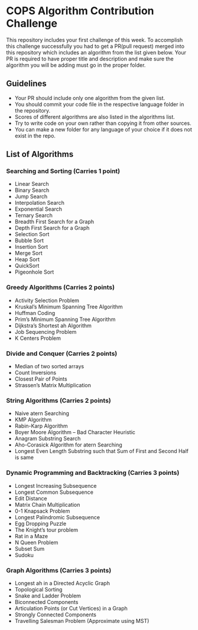 # COPS Algorithm Contribution Challenge

This repository includes your first challenge of this week. To accomplish this
challenge successfully you had to get a PR(pull request) merged into this
repository which includes an algorithm from the list given below. Your PR
is required to have proper title and description and make sure the algorithm you
will be adding must go in the proper folder.

## Guidelines

- Your PR should include only one algorithm from the given list.
- You should commit your code file in the respective language folder in the repository.
- Scores of different algorithms are also listed in the algorithms list.
- Try to write code on your own rather than copying it from other sources.
- You can make a new folder for any language of your choice if it does not exist in the repo.

## List of Algorithms

### Searching and Sorting (Carries 1 point)

- Linear Search
- Binary Search
- Jump Search
- Interpolation Search
- Exponential Search
- Ternary Search
- Breadth First Search for a Graph
- Depth First Search for a Graph
- Selection Sort
- Bubble Sort
- Insertion Sort
- Merge Sort
- Heap Sort
- QuickSort
- Pigeonhole Sort

### Greedy Algorithms (Carries 2 points)

- Activity Selection Problem
- Kruskal’s Minimum Spanning Tree Algorithm
- Huffman Coding
- Prim’s Minimum Spanning Tree Algorithm
- Dijkstra’s Shortest ah Algorithm
- Job Sequencing Problem
- K Centers Problem

### Divide and Conquer (Carries 2 points)

- Median of two sorted arrays
- Count Inversions
- Closest Pair of Points
- Strassen’s Matrix Multiplication

### String Algorithms (Carries 2 points)

- Naive atern Searching
- KMP Algorithm
- Rabin-Karp Algorithm
- Boyer Moore Algorithm – Bad Character Heuristic
- Anagram Substring Search
- Aho-Corasick Algorithm for atern Searching
- Longest Even Length Substring such that Sum of First and Second Half is same

### Dynamic Programming and Backtracking (Carries 3 points)

- Longest Increasing Subsequence
- Longest Common Subsequence
- Edit Distance
- Matrix Chain Multiplication
- 0-1 Knapsack Problem
- Longest Palindromic Subsequence
- Egg Dropping Puzzle
- The Knight’s tour problem
- Rat in a Maze
- N Queen Problem
- Subset Sum
- Sudoku

### Graph Algorithms (Carries 3 points)

- Longest ah in a Directed Acyclic Graph
- Topological Sorting
- Snake and Ladder Problem
- Biconnected Components
- Articulation Points (or Cut Vertices) in a Graph
- Strongly Connected Components
- Travelling Salesman Problem (Approximate using MST)
